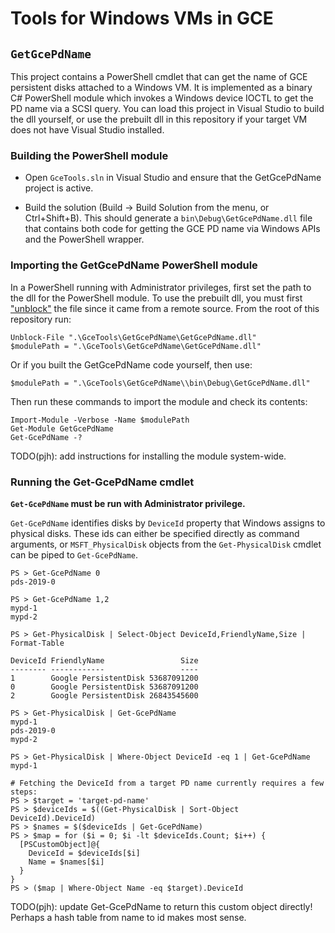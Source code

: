 # Tools for Windows VMs in GCE

## `GetGcePdName`

This project contains a PowerShell cmdlet that can get the name of GCE
persistent disks attached to a Windows VM. It is implemented as a binary C#
PowerShell module which invokes a Windows device IOCTL to get the PD name via a
SCSI query. You can load this project in Visual Studio to build the dll
yourself, or use the prebuilt dll in this repository if your target VM does not
have Visual Studio installed.

### Building the PowerShell module

*   Open `GceTools.sln` in Visual Studio and ensure that the GetGcePdName
    project is active.

*   Build the solution (Build -> Build Solution from the menu, or Ctrl+Shift+B).
    This should generate a `bin\Debug\GetGcePdName.dll` file that contains both
    code for getting the GCE PD name via Windows APIs and the PowerShell
    wrapper.

### Importing the GetGcePdName PowerShell module

In a PowerShell running with Administrator privileges, first set the path to the
dll for the PowerShell module. To use the prebuilt dll, you must first
["unblock"](https://stackoverflow.com/a/13804692/1230197) the file since it came
from a remote source. From the root of this repository run:

```
Unblock-File ".\GceTools\GetGcePdName\GetGcePdName.dll"
$modulePath = ".\GceTools\GetGcePdName\GetGcePdName.dll"
```

Or if you built the GetGcePdName code yourself, then use:

```
$modulePath = ".\GceTools\GetGcePdName\\bin\Debug\GetGcePdName.dll"
```

Then run these commands to import the module and check its contents:

```
Import-Module -Verbose -Name $modulePath
Get-Module GetGcePdName
Get-GcePdName -?
```

TODO(pjh): add instructions for installing the module system-wide.

### Running the Get-GcePdName cmdlet

**`Get-GcePdName` must be run with Administrator privilege.**

`Get-GcePdName` identifies disks by `DeviceId` property that Windows assigns to
physical disks. These ids can either be specified directly as command arguments,
or `MSFT_PhysicalDisk` objects from the `Get-PhysicalDisk` cmdlet can be piped
to `Get-GcePdName`.

```
PS > Get-GcePdName 0
pds-2019-0

PS > Get-GcePdName 1,2
mypd-1
mypd-2

PS > Get-PhysicalDisk | Select-Object DeviceId,FriendlyName,Size | Format-Table

DeviceId FriendlyName                 Size
-------- ------------                 ----
1        Google PersistentDisk 53687091200
0        Google PersistentDisk 53687091200
2        Google PersistentDisk 26843545600

PS > Get-PhysicalDisk | Get-GcePdName
mypd-1
pds-2019-0
mypd-2

PS > Get-PhysicalDisk | Where-Object DeviceId -eq 1 | Get-GcePdName
mypd-1

# Fetching the DeviceId from a target PD name currently requires a few steps:
PS > $target = 'target-pd-name'
PS > $deviceIds = $((Get-PhysicalDisk | Sort-Object DeviceId).DeviceId)
PS > $names = $($deviceIds | Get-GcePdName)
PS > $map = for ($i = 0; $i -lt $deviceIds.Count; $i++) {
  [PSCustomObject]@{
    DeviceId = $deviceIds[$i]
    Name = $names[$i]
  }
}
PS > ($map | Where-Object Name -eq $target).DeviceId
```

TODO(pjh): update Get-GcePdName to return this custom object directly! Perhaps a
hash table from name to id makes most sense.
